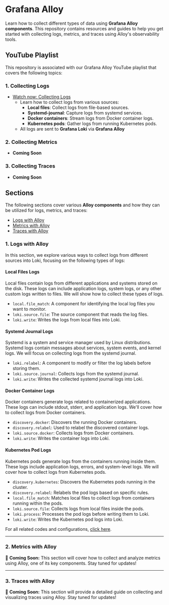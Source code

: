 # Grafana Alloy

Learn how to collect different types of data using **Grafana Alloy components**. This repository contains resources and guides to help you get started with collecting logs, metrics, and traces using Alloy's observability tools.

## YouTube Playlist

This repository is associated with our Grafana Alloy YouTube playlist that covers the following topics:

### 1. Collecting Logs
- [Watch now: Collecting Logs](https://www.youtube.com/watch?v=tMSZ_DVq5pw)
  - Learn how to collect logs from various sources:
    - **Local files**: Collect logs from file-based sources.
    - **Systemd-journal**: Capture logs from systemd services.
    - **Docker containers**: Stream logs from Docker container logs.
    - **Kubernetes pods**: Gather logs from running Kubernetes pods.
  - All logs are sent to **Grafana Loki** via **Grafana Alloy**

### 2. Collecting Metrics
- **Coming Soon**  

### 3. Collecting Traces
- **Coming Soon**


## Sections

The following sections cover various **Alloy components** and how they can be utilized for logs, metrics, and traces:

- [Logs with Alloy](#1-logs-with-alloy)
- [Metrics with Alloy](#2-metrics-with-alloy)
- [Traces with Alloy](#3-traces-with-alloy)

### 1. Logs with Alloy
In this section, we explore various ways to collect logs from different sources into Loki, focusing on the following types of logs:

#### Local Files Logs
Local files contain logs from different applications and systems stored on the disk. These logs can include application logs, system logs, or any other custom logs written to files. We will show how to collect these types of logs.

- `local.file_match`: A component for identifying the local log files you want to monitor.
- `loki.source.file`: The source component that reads the log files.
- `loki.write`: Writes the logs from local files into Loki.

#### Systemd Journal Logs
Systemd is a system and service manager used by Linux distributions. Systemd logs contain messages about services, system events, and kernel logs. We will focus on collecting logs from the systemd journal.

- `loki.relabel`: A component to modify or filter the log labels before storing them.
- `loki.source.journal`: Collects logs from the systemd journal.
- `loki.write`: Writes the collected systemd journal logs into Loki.

#### Docker Container Logs
Docker containers generate logs related to containerized applications. These logs can include stdout, stderr, and application logs. We'll cover how to collect logs from Docker containers.

- `discovery.docker`: Discovers the running Docker containers.
- `discovery.relabel`: Used to relabel the discovered container logs.
- `loki.source.docker`: Collects logs from Docker containers.
- `loki.write`: Writes the container logs into Loki.

#### Kubernetes Pod Logs
Kubernetes pods generate logs from the containers running inside them. These logs include application logs, errors, and system-level logs. We will cover how to collect logs from Kubernetes pods.

- `discovery.kubernetes`: Discovers the Kubernetes pods running in the cluster.
- `discovery.relabel`: Relabels the pod logs based on specific rules.
- `local.file_match`: Matches local files to collect logs from containers running within the pods.
- `loki.source.file`: Collects logs from local files inside the pods.
- `loki.process`: Processes the pod logs before writing them to Loki.
- `loki.write`: Writes the Kubernetes pod logs into Loki.

For all related codes and configurations, [click here](./collecting-logs-with-loki).

---

### 2. Metrics with Alloy
🚧 **Coming Soon:** This section will cover how to collect and analyze metrics using Alloy, one of its key components. Stay tuned for updates!

---

### 3. Traces with Alloy
🚧 **Coming Soon:** This section will provide a detailed guide on collecting and visualizing traces using Alloy. Stay tuned for updates!
